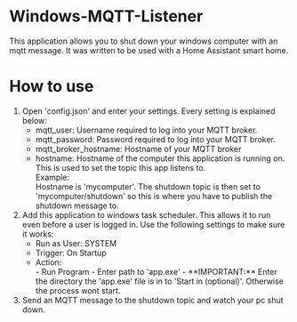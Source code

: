 # Windows-MQTT-Listener
This application allows you to shut down your windows computer with an mqtt message.
It was written to be used with a Home Assistant smart home.

# How to use
<ol>
<li>Open 'config.json' and enter your settings. Every setting is explained below:
  <ul>
    <li>mqtt_user:            Username required to log into your MQTT broker.</li>
    <li>mqtt_password:        Password required to log into your MQTT broker.</li>
    <li>mqtt_broker_hostname: Hostname of your MQTT broker</li>
    <li>hostname:             Hostname of the computer this application is running on. This is used to set the topic this app listens to.<br>
                          Example:<br>
                          Hostname is 'mycomputer'. The shutdown topic is then set to 'mycomputer/shutdown' so this is where you have to publish the shutdown message to.</li>
  </ul>
</li>
<li>Add this application to windows task scheduler. This allows it to run even before a user is logged in. Use the following settings to make sure it works:
  <ul>
    <li>Run as User: SYSTEM</li>
    <li>Trigger: On Startup</li>
    <li>Action:</li>
    - Run Program
    - Enter path to 'app.exe'
    - **IMPORTANT:** Enter the directory the 'app.exe' file is in to 'Start in (optional)'. Otherwise the process wont start.
  </ul>
  </li>
<li>Send an MQTT message to the shutdown topic and watch your pc shut down.</li>
</ol>
